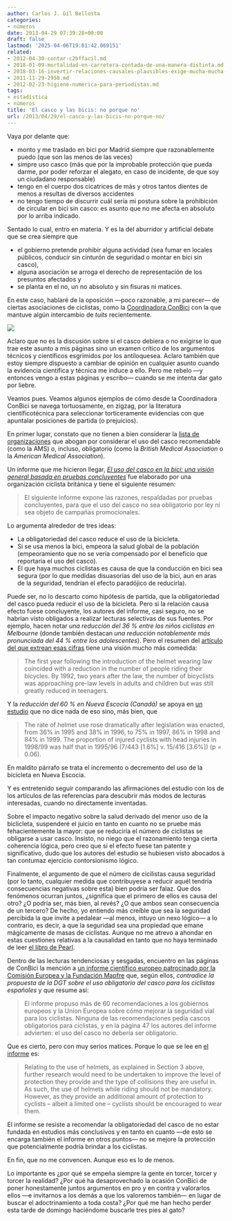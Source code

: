 ```yaml
---
author: Carlos J. Gil Bellosta
categories:
- números
date: 2013-04-29 07:39:28+00:00
draft: false
lastmod: '2025-04-06T19:01:42.069151'
related:
- 2012-04-30-contar-c2bffacil.md
- 2018-01-09-mortalidad-en-carretera-contada-de-una-manera-distinta.md
- 2018-03-16-invertir-relaciones-causales-plausibles-exige-mucha-mucha-explicacion.md
- 2011-11-29-2958.md
- 2012-02-23-higiene-numerica-para-periodistas.md
tags:
- estadística
- números
title: 'El casco y las bicis: no porque no'
url: /2013/04/29/el-casco-y-las-bicis-no-porque-no/
---
```


Vaya por delante que:

* monto y me traslado en bici por Madrid siempre que razonablemente puedo (que son las menos de las veces)
* simpre uso casco (más que por la improbable protección que pueda darme, por poder reforzar el alegato, en caso de incidente, de que soy un ciudadano responsable)
* tengo en el cuerpo dos cicatrices de más y otros tantos dientes de menos a resultas de diversos accidentes
* no tengo tiempo de discurrir cuál sería mi postura sobre la prohibición de circular en bici sin casco: es asunto que no me afecta en absoluto por lo arriba indicado.

Sentado lo cual, entro en materia. Y es la del aburridor y artificial debate que se crea siempre que

* el gobierno pretende prohibir alguna actividad (sea fumar en locales públicos, conducir sin cinturón de seguridad o montar en bici sin casco),
* alguna asociación se arroga el derecho de representación de los presuntos afectados y
* se planta en el no, un no absoluto y sin fisuras ni matices.

En este caso, hablaré de la oposición —poco razonable, a mi parecer— de ciertas asociaciones de ciclistas, como la [Coordinadora ConBici](http://www.conbici.org/) con la que mantuve algún intercambio de _tuits_ recientemente.

[![](/wp-uploads/2013/04/conbici.png#center)
](/wp-uploads/2013/04/conbici.png#center)

Aclaro que no es la discusión sobre si el casco debiera o no exigirse lo que trae este asunto a mis páginas sino un examen crítico de los argumentos técnicos y científicos esgrimidos por los antiloquesea. Aclaro también que estoy siempre dispuesto a cambiar de opinión en cualquier asunto cuando la evidencia científica y técnica me induce a ello. Pero me rebelo —y entonces vengo a estas páginas y escribo— cuando se me intenta dar gato por liebre.

Veamos pues. Veamos algunos ejemplos de cómo desde la Coordinadora ConBici se navega tortuosamente, en zigzag, por la literatura científicotécnica para seleccionar torticeramente evidencias con que apuntalar posiciones de partida (o prejuicios).

En primer lugar, constato que no tienen a bien considerar la [lista de organizaciones](http://en.wikipedia.org/wiki/Bicycle_helmet#Opinions_for_and_against_the_compulsion_or_strong_promotion_of_helmets) que abogan por considerar el uso del casco recomendable (como la AMS) o, incluso, obligatorio (como la _British Medical Association_ o la _American Medical Association_).

Un informe que me hicieron llegar, [_El uso del casco en la bici: una visión general basada en pruebas concluyentes_](http://t.co/cdNSZak0WH) fue elaborado por una organización ciclista británica y tiene el siguiente resumen:

>El siguiente informe expone las razones, respaldadas por pruebas concluyentes, para que el uso del casco no sea obligatorio por ley ni sea objeto de campañas promocionales.

Lo argumenta alrededor de tres ideas:

* La obligatoriedad del casco reduce el uso de la bicicleta.
* Si se usa menos la bici, empeora la salud global de la población (empeoramiento que no se vería compensado por el beneficio que reportaría el uso del casco).
* El que haya muchos ciclistas es causa de que la conducción en bici sea segura (por lo que medidas disuasorias del uso de la bici, aun en aras de la seguridad, tendrían el efecto paradójico de reducirla).

Puede ser, no lo descarto como hipótesis de partida, que la obligatoriedad del casco pueda reducir el uso de la bicicleta. Pero si la relación causa efecto fuese concluyente, los autores del informe, casi seguro, no se habrían visto obligados a realizar lecturas selectivas de sus fuentes. Por ejemplo, hacen notar _una reducción del 36 % entre los niños ciclistas en Melbourne_ (donde también destacan _una reducción notablemente más pronunciada del 44 % entre los adolescentes_). Pero el resumen del [artículo del que extrean esas cifras](http://www.monash.edu.au/muarc/reports/muarc045.pdf) tiene una visión mucho más comedida:

>The first year following the introduction of the helmet wearing law coincided with a reduction in the number of people riding their bicycles. By 1992, two years after the law, the number of bicyclists was approaching pre-law levels in adults and children but was still greatly reduced in teenagers.

Y la _reducción del 60 % en Nueva Escocia (Canadá)_ se apoya en [un estudio](http://www.cmaj.ca/content/166/5/592.full) que no dice nada de eso sino, más bien, que

>The rate of helmet use rose dramatically after legislation was enacted, from 36% in 1995 and 38% in 1996, to 75% in 1997, 86% in 1998 and 84% in 1999. The proportion of injured cyclists with head injuries in 1998/99 was half that in 1995/96 (7/443 [1.6%] v. 15/416 [3.6%]) (p = 0.06).

En maldito párrafo se trata el incremento o decremento del uso de la bicicleta en Nueva Escocia.

Y es entretenido seguir comparando las afirmaciones del estudio con los de los artículos de las referencias para descubrir más modos de lecturas interesadas, cuando no directamente inventadas.

Sobre el impacto negativo sobre la salud derivado del menor uso de la biclicleta, suspenderé el juicio en tanto en cuanto no se pruebe más fehacientemente la mayor: que se reduciría el número de ciclistas se obligarse a usar casco. Insisto, no niego que el razonamiento tenga cierta coherencia lógica, pero creo que si el efecto fuese tan patente y significativo, dudo que los autores del estudio se hubiesen visto abocados a tan contumaz ejercicio contorsionismo lógico.

Finalmente, el argumento de que el número de cicilistas causa seguridad (por lo tanto, cualquier medida que contribuyese a reducir aquél tendría consecuencias negativas sobre esta) bien podría ser falaz. Que dos fenómenos ocurran juntos, ¿significa que el primero de ellos es causa del otro? ¿O podría ser, más bien, al revés? ¿O que ambos sean consecuencia de un tercero? De hecho, yo entiendo más creíble que sea la seguridad percibida la que invite a pedalear —al menos, intuyo un nexo lógico— a lo contrario, es decir, a que la seguridad sea una propiedad que emane mágicamente de masas de ciclistas. Aunque no me atrevo a ahondar en estas cuestiones relativas a la causalidad en tanto que no haya terminado de leer [el libro de Pearl](http://books.google.es/books/about/Causality.html?hl=es&id=wnGU_TsW3BQC).

Dentro de las lecturas tendenciosas y sesgadas, encuentro en las páginas de ConBici la mención a [un informe científico europeo patrocinado por la Comisión Europea y la Fundación Mapfre](http://www.conbici.org/joomla/index.php?option=com_content&view=article&id=1128:mafre-patrocina-un-estudio-europeo-que-desaconseja-la-obligatoriedad-del-casco&catid=18&Itemid=58) que, según ellos, _contradice la propuesta de la DGT sobre el uso obligatorio del casco para los ciclistas españoles_ y que resume así:

>El informe propuso más de 60 recomendaciones a los gobiernos europeos y la Union Europea sobre cómo mejorar la seguridad vial para los ciclistas. Ninguna de las recomendaciones pedía cascos obligatorios para ciclistas, y en la página 47 los autores del informe advierten: el uso del casco no debería ser obligatorio.

Que es cierto, pero con muy serios matices. Porque lo que se lee en [el informe](http://www.etsc.eu/documents/scientific_review_of_cycling_safety_web.pdf) es:

>Relating to the use of helmets, as explained in Section 3 above, further research would need to be undertaken to improve the level of protection they provide and the type of collisions they are useful in. As such, the use of helmets while riding should not be mandatory. However, as they provide an additional amount of protection to cyclists – albeit a limited one – cyclists should be encouraged to wear them.

El informe se resiste a recomendar la obligatoriedad del casco de no estar fundada en estudios más conclusivos y en tanto en cuanto —de esto se encarga también el informe en otros puntos— no se mejore la protección que potencialmente podría brindar a los ciclistas.

En fin, que no me convencen. Aunque eso es lo de menos.

Lo importante es ¿por qué se empeña siempre la gente en torcer, torcer y torcer la realidad? ¿Por qué ha desaprovechado la ocasión ConBici de poner honestamente juntos argumentos en pro y en contra y valorarlos ellos —e invitarnos a los demás a que los valoremos también— en lugar de buscar el adoctrinamiento a toda costa? ¿Por qué me han hecho perder esta tarde de domingo haciéndome buscarle tres pies al gato?